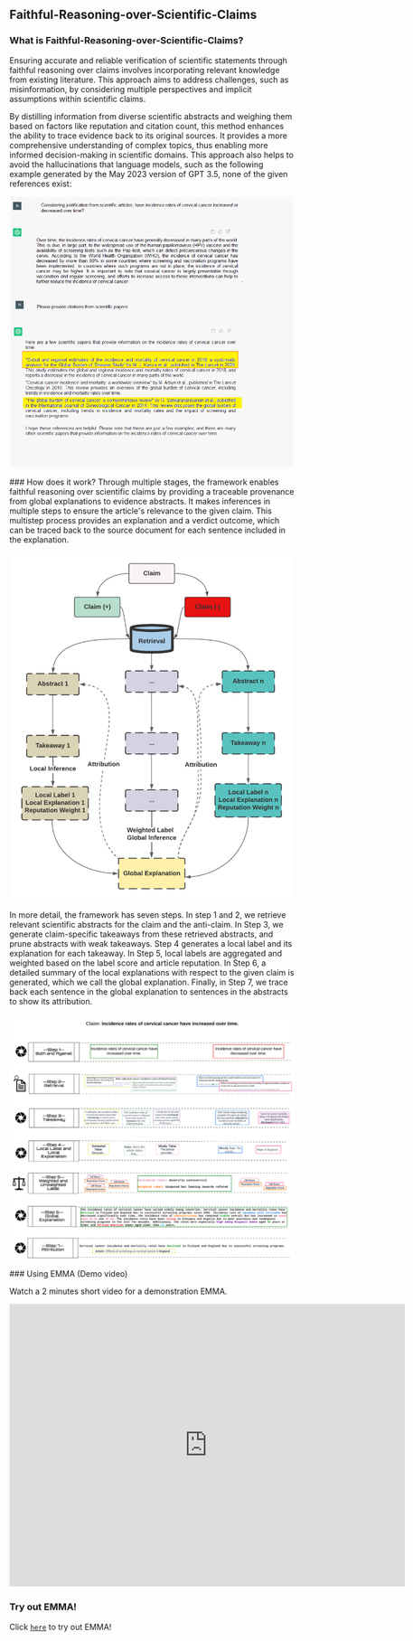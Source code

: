 

## Faithful-Reasoning-over-Scientific-Claims

### What is Faithful-Reasoning-over-Scientific-Claims?
Ensuring accurate and reliable verification of scientific statements through faithful reasoning over claims involves incorporating relevant knowledge from existing literature. This approach aims to address challenges, such as misinformation, by considering multiple perspectives and implicit assumptions within scientific claims.

By distilling information from diverse scientific abstracts and weighing them based on factors like reputation and citation count, this method enhances the ability to trace evidence back to its original sources. It provides a more comprehensive understanding of complex topics, thus enabling more informed decision-making in scientific domains. This approach also helps to avoid the hallucinations that language models, such as the following example generated by the May 2023 version of GPT 3.5, none of the given references exist:

<p align="center">
         <img width="500" src="reason/PNG/GPThalex.png" alt="drawing">
</p>
### How does it work?
Through multiple stages, the framework enables faithful reasoning over scientific claims by providing a traceable provenance from global explanations to evidence abstracts. It makes inferences in multiple steps to ensure the article's relevance to the given claim. This multistep process provides an explanation and a verdict outcome, which can be traced back to the source document for each sentence included in the explanation.
<p align="center">
         <img width="500" src="reason/PNG/high.png" alt="drawing">
</p>


In more detail, the framework has seven steps. In step 1 and 2, we retrieve relevant scientific abstracts for the claim and the anti-claim. In Step 3, we generate claim-specific takeaways from these retrieved abstracts, and prune abstracts with weak takeaways. Step 4 generates a local label and its explanation for each takeaway. In Step 5, local labels are aggregated and weighted based on the label score and article reputation. In Step 6, a detailed summary of the local explanations with respect to the given claim is generated, which we call the global explanation. Finally, in Step 7, we trace back each sentence in the global explanation to sentences in the abstracts to show its attribution.


<p align="center">
         <img width="1000" src="reason/PNG/detailwide.png" alt="drawing">
</p>
### Using EMMA (Demo video)

Watch a 2 minutes short video for a demonstration EMMA.

<iframe width="700px" height="500px" src="https://user-images.githubusercontent.com/22459345/183147600-540e0552-8d8a-482d-acd3-b0230fbe4db2.mp4" frameborder="0" allow="accelerometer; autoplay; encrypted-media; gyroscope; picture-in-picture" allowfullscreen></iframe>



### Try out EMMA!
Click [`here`](https://allenai-defeasible-explanations-srcvdemo-interactive-jpe7t4.streamlitapp.com/?on_demand=false) to try out EMMA!
